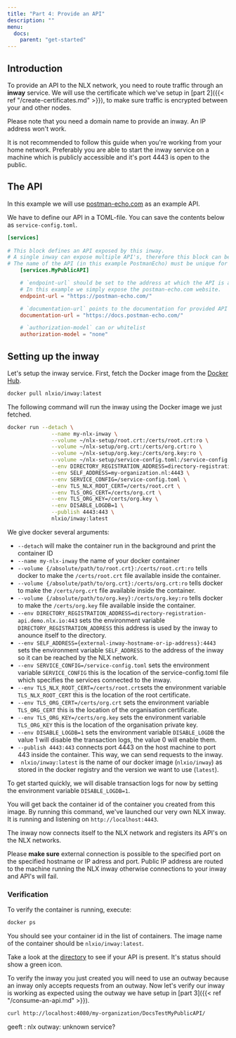 ```yaml
---
title: "Part 4: Provide an API"
description: ""
menu:
  docs:
    parent: "get-started"
---
```


## Introduction

To provide an API to the NLX network, you need to route traffic through an **inway** service.
We will use the certificate which we've setup in [part 2]({{< ref "/create-certificates.md" >}}), to make sure traffic is encrypted between your and other nodes.

Please note that you need a domain name to provide an inway. An IP address won't work. 

It is not recommended to follow this guide when you're working from your home network. 
Preferably you are able to start the inway service on a machine which is publicly accessible and it's port 4443 is open to the public.

## The API

In this example we will use [postman-echo.com](https://postman-echo.com) as an example API.

We have to define our API in a TOML-file. You can save the contents below as `service-config.toml`.

```toml
[services]
    
# This block defines an API exposed by this inway.
# A single inway can expose multiple API's, therefore this block can be added multiple times.
# The name of the API (in this example PostmanEcho) must be unique for each block.
    [services.MyPublicAPI]

    # `endpoint-url` should be set to the address at which the API is available.
    # In this example we simply expose the postman-echo.com website.
    endpoint-url = "https://postman-echo.com/"

    # `documentation-url` points to the documentation for provided API
    documentation-url = "https://docs.postman-echo.com/"

    # `authorization-model` can or whitelist
    authorization-model = "none"
```

## Setting up the inway

Let's setup the inway service. First, fetch the Docker image from the [Docker Hub](https://hub.docker.com/u/nlxio).
    
```bash
docker pull nlxio/inway:latest
```

The following command will run the inway using the Docker image we just fetched.

```bash
docker run --detach \
              --name my-nlx-inway \
              --volume ~/nlx-setup/root.crt:/certs/root.crt:ro \
              --volume ~/nlx-setup/org.crt:/certs/org.crt:ro \
              --volume ~/nlx-setup/org.key:/certs/org.key:ro \
              --volume ~/nlx-setup/service-config.toml:/service-config.toml:ro \
              --env DIRECTORY_REGISTRATION_ADDRESS=directory-registration-api.demo.nlx.io:443 \
              --env SELF_ADDRESS=my-organization.nl:4443 \
              --env SERVICE_CONFIG=/service-config.toml \
              --env TLS_NLX_ROOT_CERT=/certs/root.crt \
              --env TLS_ORG_CERT=/certs/org.crt \
              --env TLS_ORG_KEY=/certs/org.key \
              --env DISABLE_LOGDB=1 \
              --publish 4443:443 \
              nlxio/inway:latest
```

We give docker several arguments:

- `--detach` will make the container run in the background and print the container ID
- `--name my-nlx-inway` the name of your docker container 
- `--volume {/absolute/path/to/root.crt}:/certs/root.crt:ro` tells docker to make the `/certs/root.crt` file available inside the container.
- `--volume {/absolute/path/to/org.crt}:/certs/org.crt:ro` tells docker to make the `/certs/org.crt` file available inside the container.
- `--volume {/absolute/path/to/org.key}:/certs/org.key:ro` tells docker to make the `/certs/org.key` file available inside the container.
- `--env DIRECTORY_REGISTRATION_ADDRESS=directory-registration-api.demo.nlx.io:443` sets the environment variable `DIRECTORY_REGISTRATION_ADDRESS` this address is used by the inway to anounce itself to the directory.
- `--env SELF_ADDRESS={external-inway-hostname-or-ip-address}:4443` sets the environment variable `SELF_ADDRESS` to the address of the inway so it can be reached by the NLX network.
- `--env SERVICE_CONFIG=/service-config.toml` sets the environment variable `SERVICE_CONFIG` this is the location of the service-config.toml file which specifies the services connected to the inway.
- `--env TLS_NLX_ROOT_CERT=/certs/root.crt`sets the environment variable `TLS_NLX_ROOT_CERT` this is the location of the root certificate.
- `--env TLS_ORG_CERT=/certs/org.crt` sets the environment variable `TLS_ORG_CERT` this is the location of the organisation certificate.
- `--env TLS_ORG_KEY=/certs/org.key` sets the environment variable `TLS_ORG_KEY` this is the location of the organisation private key.
- `--env DISABLE_LOGDB=1` sets the environment variable `DISABLE_LOGDB` the value 1 will disable the transaction logs, the value 0 will enable them.
- `--publish 4443:443` connects port 4443 on the host machine to port 443 inside the container. This way, we can send requests to the inway.
- ` nlxio/inway:latest` is the name of our docker image (`nlxio/inway`) as stored in the docker registry and the version we want to use (`latest`).

To get started quickly, we will disable transaction logs for now by setting the environment variable `DISABLE_LOGDB=1`. 

You will get back the container id of the container you created from this image.
By running this command, we've launched our very own NLX inway. It is running and listening on `http://localhost:4443`.

The inway now connects itself to the NLX network and registers its API's on the NLX networks.

Please **make sure** external connection is possible to the specified port on the specified hostname or IP adress and port.
Public IP address are routed to the machine running the NLX inway otherwise connections to your inway and API's will fail.

### Verification

To verify the container is running, execute:

```bash
docker ps
```

You should see your container id in the list of containers. The image name  of the container should be `nlxio/inway:latest`.

Take a look at the [directory](https://directory.nlx.io) to see if your API is present. It's status should show a green icon.

To verify the inway you just created you will need to use an outway because an inway only accepts requests from an outway. 
Now let's verify our inway is working as expected using the outway we have setup in [part 3]({{< ref "/consume-an-api.md" >}}).

```bash
curl http://localhost:4080/my-organization/DocsTestMyPublicAPI/
```

geeft : nlx outway: unknown service?

